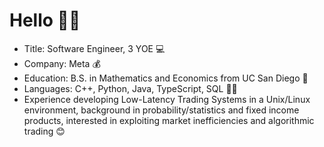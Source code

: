 # Hello 👋🏿
- Title: Software Engineer, 3 YOE 💻
- Company: Meta 💰
- Education: B.S. in Mathematics and Economics from UC San Diego 🔱
- Languages: C++, Python, Java, TypeScript, SQL 👨‍💻
- Experience developing Low-Latency Trading Systems in a Unix/Linux environment, background in probability/statistics and fixed income products, interested in exploiting market inefficiencies and algorithmic trading 😊
